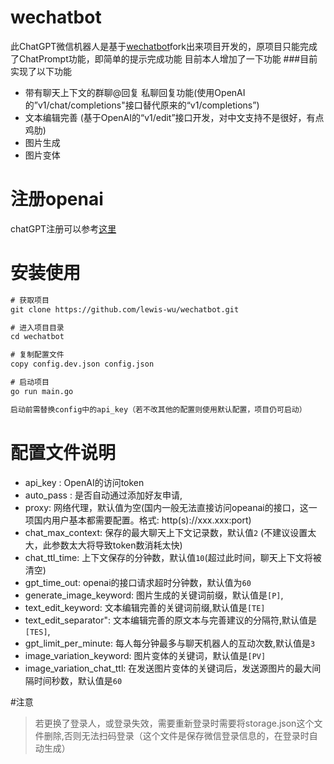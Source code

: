 # wechatbot
此ChatGPT微信机器人是基于[wechatbot](https://github.com/djun/wechatbot)fork出来项目开发的，原项目只能完成了ChatPrompt功能，即简单的提示完成功能
目前本人增加了一下功能
###目前实现了以下功能
- 带有聊天上下文的群聊@回复 私聊回复功能(使用OpenAI的”v1/chat/completions"接口替代原来的“v1/completions”)
- 文本编辑完善 (基于OpenAI的“v1/edit”接口开发，对中文支持不是很好，有点鸡肋)
- 图片生成
- 图片变体
 
 
# 注册openai
chatGPT注册可以参考[这里](https://juejin.cn/post/7173447848292253704)

# 安装使用
``` txt
# 获取项目
git clone https://github.com/lewis-wu/wechatbot.git

# 进入项目目录
cd wechatbot

# 复制配置文件
copy config.dev.json config.json

# 启动项目
go run main.go

启动前需替换config中的api_key（若不改其他的配置则使用默认配置，项目仍可启动）

```

# 配置文件说明
 - api_key : OpenAI的访问token
 - auto_pass : 是否自动通过添加好友申请,
 - proxy: 网络代理，默认值为空(国内一般无法直接访问opeanai的接口，这一项国内用户基本都需要配置。格式: http(s)://xxx.xxx:port)
 - chat_max_context: 保存的最大聊天上下文记录数，默认值`2` (不建议设置太大，此参数太大将导致token数消耗太快)
 - chat_ttl_time: 上下文保存的分钟数，默认值`10`(超过此时间，聊天上下文将被清空)
 - gpt_time_out: openai的接口请求超时分钟数，默认值为`60`
 - generate_image_keyword: 图片生成的关键词前缀，默认值是`[P]`,
 - text_edit_keyword: 文本编辑完善的关键词前缀,默认值是`[TE]`
 - text_edit_separator": 文本编辑完善的原文本与完善建议的分隔符,默认值是`[TES]`,
 - gpt_limit_per_minute: 每人每分钟最多与聊天机器人的互动次数,默认值是`3`
 - image_variation_keyword: 图片变体的关键词，默认值是`[PV]`
 - image_variation_chat_ttl: 在发送图片变体的关键词后，发送源图片的最大间隔时间秒数，默认值是`60`

#注意
>  若更换了登录人，或登录失效，需要重新登录时需要将storage.json这个文件删除,否则无法扫码登录（这个文件是保存微信登录信息的，在登录时自动生成）
